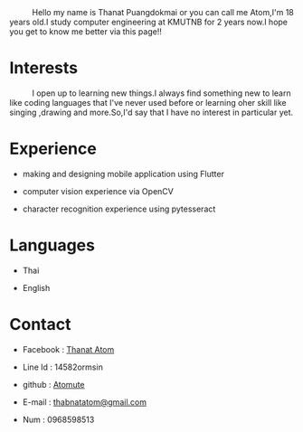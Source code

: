 <div style="text-indent: 40px;">Hello my name is Thanat Puangdokmai or you can call me Atom,I'm 18 years old.I study computer engineering at KMUTNB for 2 years now.I hope you get to know me better via this page!!</div>

# Interests
<div style="text-indent: 40px;">I open up to learning new things.I always find something new to learn like coding languages that I've never used before or learning oher skill like singing ,drawing and more.So,I'd say that I have no interest in particular yet.</div>

# Experience
  * making and designing mobile application using Flutter

  * computer vision experience via OpenCV

  * character recognition experience using pytesseract
  
# Languages
  * Thai
  
  * English

# Contact
  * Facebook : [Thanat Atom](https://web.facebook.com/atom.pungdokmai)

  * Line Id : 14582ormsin

  * github : [Atomute](https://github.com/Atomute)

  * E-mail : thabnatatom@gmail.com

  * Num : 0968598513

